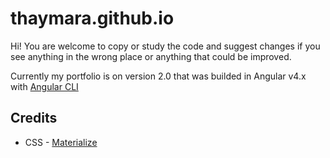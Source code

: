 # thaymara.github.io
Hi!
You are welcome to copy or study the code and suggest changes if you see anything in the wrong place or anything that could be improved.

Currently my portfolio is on version 2.0 that was builded in Angular v4.x with [Angular CLI](https://github.com/angular/angular-cli)

## Credits
* CSS - [Materialize](http://materializecss.com/)

